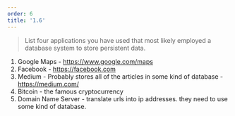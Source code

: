 ```yaml
---
order: 6
title: '1.6'
---
```

> List four applications you have used that most likely employed a database
> system to store persistent data. 

1. Google Maps - https://www.google.com/maps
2. Facebook - https://facebook.com
3. Medium - Probably stores all of the articles in some kind of database - https://medium.com/
4. Bitcoin - the famous cryptocurrency
5. Domain Name Server - translate urls into ip addresses. they need to use some kind of database.  